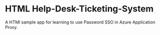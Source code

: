 # HTML Help-Desk-Ticketing-System
A HTMl sample app for learning to use Password SSO in Azure Application Proxy. 
